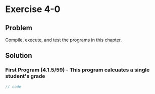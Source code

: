 # Exercise 4-0

## Problem
Compile, execute, and test the programs in this chapter.

## Solution

### First Program (4.1.5/59) - This program calcuates a single student's grade
```Cpp
// code
```
